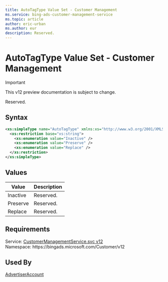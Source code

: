 ```yaml
---
title: AutoTagType Value Set - Customer Management
ms.service: bing-ads-customer-management-service
ms.topic: article
author: eric-urban
ms.author: eur
description: Reserved.
---
```

# AutoTagType Value Set - Customer Management

> [!IMPORTANT]
> This v12 preview documentation is subject to change.

Reserved.

## Syntax
```xml
<xs:simpleType name="AutoTagType" xmlns:xs="http://www.w3.org/2001/XMLSchema">
  <xs:restriction base="xs:string">
    <xs:enumeration value="Inactive" />
    <xs:enumeration value="Preserve" />
    <xs:enumeration value="Replace" />
  </xs:restriction>
</xs:simpleType>
```

## <a name="values"></a>Values

|Value|Description|
|-----------|---------------|
|<a name="inactive"></a>Inactive|Reserved.|
|<a name="preserve"></a>Preserve|Reserved.|
|<a name="replace"></a>Replace|Reserved.|

## Requirements
Service: [CustomerManagementService.svc v12](https://clientcenter.api.bingads.microsoft.com/Api/CustomerManagement/v12/CustomerManagementService.svc)  
Namespace: https\://bingads.microsoft.com/Customer/v12  

## Used By
[AdvertiserAccount](advertiseraccount)  
